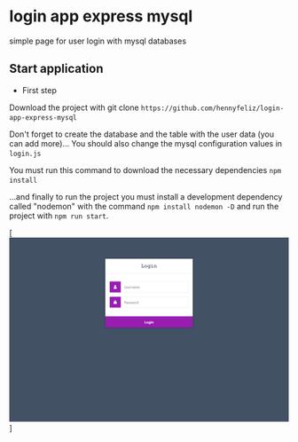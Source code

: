 # login app express mysql
simple page for user login with mysql databases

## Start application

* First step


Download the project with git clone `https://github.com/hennyfeliz/login-app-express-mysql`

Don't forget to create the database and the table with the user data (you can add more)...
You should also change the mysql configuration values ​​in `login.js`

You must run this command to download the necessary dependencies `npm install`

...and finally to run the project you must install a development dependency called "nodemon" with the command `npm install nodemon -D` and run the project with `npm run start`.


[<img src="public/login-screenshot.png" alt="Login session HTML, CSS and JAVASCRIPT"  width="600" />]
